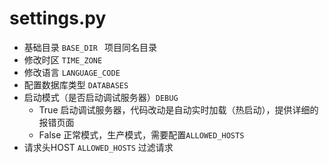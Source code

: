 <!-- 
@Author : Eric Zhang
@CreateDate : 2021-6-18
@Editor : Visual Studio Code
 -->
 # settings.py
 - 基础目录 ````BASE_DIR ```` 项目同名目录
 - 修改时区 ```TIME_ZONE```
 - 修改语言 ```LANGUAGE_CODE```
 - 配置数据库类型 ```DATABASES```
 - 启动模式（是否启动调试服务器）```DEBUG```
   - True 启动调试服务器，代码改动是自动实时加载（热启动），提供详细的报错页面
   - False 正常模式，生产模式，需要配置```ALLOWED_HOSTS```
 - 请求头HOST ```ALLOWED_HOSTS``` 过滤请求